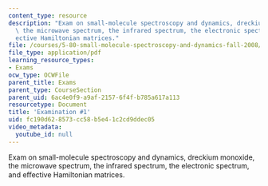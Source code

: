 ```yaml
---
content_type: resource
description: "Exam on small-molecule spectroscopy and dynamics, dreckium monoxide,\
  \ the microwave spectrum, the infrared spectrum, the electronic spectrum, and e\uFB00\
  ective Hamiltonian matrices."
file: /courses/5-80-small-molecule-spectroscopy-and-dynamics-fall-2008/fc190d628573cc58b5e41c2cd9ddec05_exam1_1978.pdf
file_type: application/pdf
learning_resource_types:
- Exams
ocw_type: OCWFile
parent_title: Exams
parent_type: CourseSection
parent_uid: 6ac4e0f9-a9af-2157-6f4f-b785a617a113
resourcetype: Document
title: 'Examination #1'
uid: fc190d62-8573-cc58-b5e4-1c2cd9ddec05
video_metadata:
  youtube_id: null
---
```

Exam on small-molecule spectroscopy and dynamics, dreckium monoxide, the microwave spectrum, the infrared spectrum, the electronic spectrum, and eﬀective Hamiltonian matrices.

